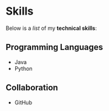 # Skills

Below is a _list_ of my **technical skills**:

## Programming Languages
- Java
- Python

## Collaboration
- GitHub
